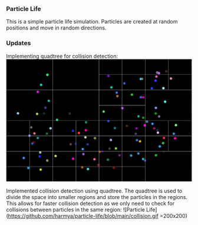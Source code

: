 ### Particle Life

This is a simple particle life simulation. Particles are created at random positions and move in random directions. 

### Updates
Implementing quadtree for collision detection: <br>
<img src="quad.gif" width="600" width="600" >

Implemented collision detection using quadtree. The quadtree is used to divide the space into smaller regions and store the particles in the regions. This allows for faster collision detection as we only need to check for collisions between particles in the same region:
![Particle Life](https://github.com/harmya/particle-life/blob/main/collision.gif =200x200)
